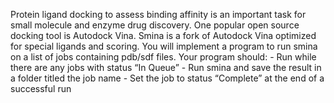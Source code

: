 Protein ligand docking to assess binding affinity is an important task for small molecule and enzyme drug discovery. One popular open source docking tool is Autodock Vina. Smina is a fork of Autodock Vina optimized for special ligands and scoring. You will implement a program to run smina on a list of jobs containing pdb/sdf files. Your program should:
    - Run while there are any jobs with status “In Queue”
    - Run smina and save the result in a folder titled the job name
    - Set the job to status “Complete” at the end of a successful run

